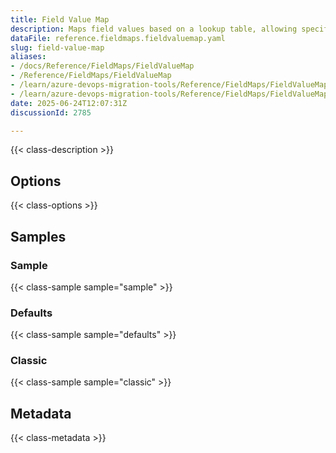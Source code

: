 ```yaml
---
title: Field Value Map
description: Maps field values based on a lookup table, allowing specific source values to be translated to different target values.
dataFile: reference.fieldmaps.fieldvaluemap.yaml
slug: field-value-map
aliases:
- /docs/Reference/FieldMaps/FieldValueMap
- /Reference/FieldMaps/FieldValueMap
- /learn/azure-devops-migration-tools/Reference/FieldMaps/FieldValueMap
- /learn/azure-devops-migration-tools/Reference/FieldMaps/FieldValueMap/index.md
date: 2025-06-24T12:07:31Z
discussionId: 2785

---
```

{{< class-description >}}

## Options

{{< class-options >}}

## Samples

### Sample

{{< class-sample sample="sample" >}}

### Defaults

{{< class-sample sample="defaults" >}}

### Classic

{{< class-sample sample="classic" >}}

## Metadata

{{< class-metadata >}}
